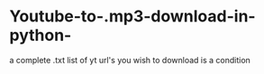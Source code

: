 # Youtube-to-.mp3-download-in-python-
a complete .txt list of yt url's you wish to download is a condition 
